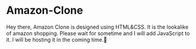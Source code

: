 # Amazon-Clone
Hey there,
Amazon Clone is designed using HTML&amp;CSS. It is the lookalike of amazon shopping.
Please wait for sometime and I will add JavaScript to it.
I will be hosting it in the coming time.🚀

